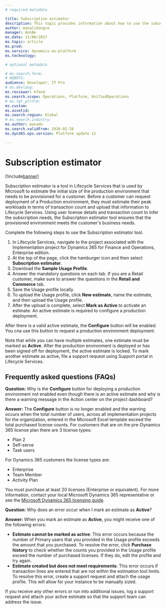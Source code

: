 ```yaml
---
# required metadata

title: Subscription estimator
description: This topic provides information about how to use the subscription estimator tool in Lifecycle Services for Microsoft Dynamics 365 Finance and Operations, Enterprise edition.
author: manalidongre
manager: AnnBe
ms.date: 11/06/2017
ms.topic: article
ms.prod: 
ms.service: dynamics-ax-platform
ms.technology: 

# optional metadata

# ms.search.form: 
# ROBOTS: 
audience: Developer, IT Pro
# ms.devlang: 
ms.reviewer: kfend
ms.search.scope: Operations, Platform, UnifiedOperations
# ms.tgt_pltfrm: 
ms.custom: 
ms.assetid: 
ms.search.region: Global
# ms.search.industry: 
ms.author: manado
ms.search.validFrom: 2016-02-28
ms.dyn365.ops.version: Platform update 12

---
```

# Subscription estimator

[!include[banner](../includes/banner.md)]


Subscription estimator is a tool in Lifecycle Services that is used by Microsoft to estimate the initial size of the production environment that needs to be provisioned for a customer. Before a customer can request deployment of a Production environment, they must estimate their peak workloads in terms of transaction count and upload that information to Lifecycle Services. Using user license details and transaction count to infer the subscription needs, the Subscription estimator tool ensures that the provisioned environment meets the customer's business needs.  

Complete the following steps to use the Subscription estimator tool.
1. In Lifecycle Services, navigate to the project associated with the Implementation project for Dynamics 365 for Finance and Operations, Enterprise edition.  
2. At the top of the page, click the hamburger icon and then select **Subscription estimator**.
3. Download the **Sample Usage Profile**.  
4. Answer the mandatory questions on each tab. If you are a Retail customer, make sure to answer the questions in the **Retail and Commerce** tab.  
5. Save the Usage profile locally.  
6. To upload the Usage profile, click **New estimate**, name the estimate, and then upload the Usage profile.  
7. After the upload is complete, select **Mark as Active** to activate an estimate. An active estimate is required to configure a production deployment. 

After there is a valid active estimate, the **Configure** button will be enabled. You cna use this button to request a production environment deployment.  

Note that while you can have multiple estimates, one estimate must be marked as **Active**. After the production environment is deployed or has been signed off for deployment, the active estimate is locked. To mark another estimate as active, file a support request using Support portal in Lifecycle Services.  

## Frequently asked questions (FAQs) 

**Question:** Why is the **Configure** button for deploying a production environment not enabled even though there is an active estimate and why is there a warning message in the Action center on the project dashboard?  

**Answer:** The **Configure** button is no longer enabled and the warning occurs when the total number of users, across all implementation projects for the organization, entered in the Microsoft Excel template exceed the total purchased license counts. 
For customers that are on the pre-Dynamics 365 license plan there are 3 license types:
  - Plan 2
  - Self-serve
  - Task users
  
  For Dynamics 365 customers the license types are: 
  - Enterprise
  - Team Member
  - Activity Plan  

You must purchase at least 20 licenses (Enterprise or equivalent). For more information, contact your local Microsoft Dynamics 365 representative or see the [Microsoft Dynamics 365 licensing guide](http://download.microsoft.com/documents/en-us/dynamics/pricing/Dynamics_365_Enterprise_edition_Licensing_Guide.pdf). 

**Question:** Why does an error occur when I mark an estimate as **Active**?

**Answer:** When you mark an estimate as **Active**, you might receive one of the following errors:
  - **Estimate cannot be marked as active**: This error occurs because the number of Primary users that you provided in the Usage profile exceeds the amount that you purchased. To resolve the error, click **Purchase history** to check whether the counts you provided in the Usage profile exceed the number of purchased licenses. If they do, edit the profile and try again. 
  -  **Estimate created but does not meet requirements**: This error occurs if transaction lines are entered that are not within the estimation tool limits. To resolve this error, create a support request and attach the usage profile. This will allow for your instance to be manually sized. 
  
If you receive any other errors or run into additional issues, log a support request and attach your active estimate so that the support team can address the issue.



